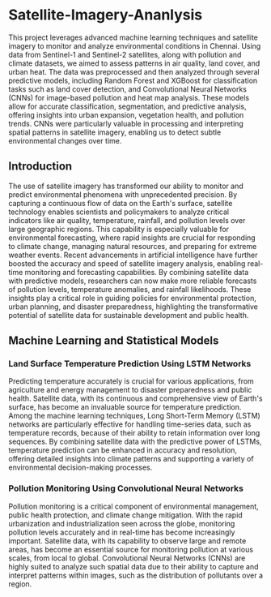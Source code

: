 # Satellite-Imagery-Ananlysis
This project leverages advanced machine learning techniques and satellite imagery to monitor and analyze environmental conditions in Chennai. Using data from Sentinel-1 and Sentinel-2 satellites, along with pollution and climate datasets, we aimed to assess patterns in air quality, land cover, and urban heat. The data was preprocessed and then analyzed through several predictive models, including Random Forest and XGBoost for classification tasks such as land cover detection, and Convolutional Neural Networks (CNNs) for image-based pollution and heat map analysis. These models allow for accurate classification, segmentation, and predictive analysis, offering insights into urban expansion, vegetation health, and pollution trends. CNNs were particularly valuable in processing and interpreting spatial patterns in satellite imagery, enabling us to detect subtle environmental changes over time.
## Introduction
The use of satellite imagery has transformed our ability to monitor and predict environmental phenomena with unprecedented precision. By capturing a continuous flow of data on the Earth's surface, satellite technology enables scientists and policymakers to analyze critical indicators like air quality, temperature, rainfall, and pollution levels over large geographic regions. This capability is especially valuable for environmental forecasting, where rapid insights are crucial for responding to climate change, managing natural resources, and preparing for extreme weather events.
Recent advancements in artificial intelligence have further boosted the accuracy and speed of satellite imagery analysis, enabling real-time monitoring and forecasting capabilities. By combining satellite data with predictive models, researchers can now make more reliable forecasts of pollution levels, temperature anomalies, and rainfall likelihoods. These insights play a critical role in guiding policies for environmental protection, urban planning, and disaster preparedness, highlighting the transformative potential of satellite data for sustainable development and public health.
## Machine Learning and Statistical Models
### Land Surface Temperature Prediction Using LSTM Networks
Predicting temperature accurately is crucial for various applications, from agriculture and energy management to disaster preparedness and public health. Satellite data, with its continuous and comprehensive view of Earth's surface, has become an invaluable source for temperature prediction. Among the machine learning techniques, Long Short-Term Memory (LSTM) networks are particularly effective for handling time-series data, such as temperature records, because of their ability to retain information over long sequences. By combining satellite data with the predictive power of LSTMs, temperature prediction can be enhanced in accuracy and resolution, offering detailed insights into climate patterns and supporting a variety of environmental decision-making processes.
### Pollution Monitoring Using Convolutional Neural Networks
Pollution monitoring is a critical component of environmental management, public health protection, and climate change mitigation. With the rapid urbanization and industrialization seen across the globe, monitoring pollution levels accurately and in real-time has become increasingly important. Satellite
data, with its capability to observe large and remote areas, has become an essential source for monitoring pollution at various scales, from local to global. Convolutional Neural Networks (CNNs) are highly suited to analyze such spatial data due to their ability to capture and interpret patterns within images, such as the distribution of pollutants over a region. 
